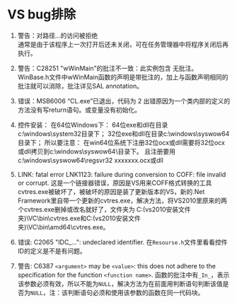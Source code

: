 # VS bug排除

1. 警告：对路径...的访问被拒绝  
通常是由于该程序上一次打开后还未关闭，可在任务管理器中将程序关闭后再执行。

2. 警告：C28251 "wWinMain"的批注不一致：此实例包含 无批注。
WinBase.h文件中wWinMain函数的声明是带批注的，加上与函数声明相同的批注就可以消除，批注详见SAL annotation。

3. 错误：MSB6006 “CL.exe”已退出，代码为 2
出错原因为一个类内部的定义的方法没有写return语句。或变量没有初始化。

4. 控件安装：
    在64位Windows下：
    64位exe和dll在目录c:\windows\system32目录下；
    32位exe和dll在目录c:\windows\syswow64目录下；
    所以要注意：
    在win64位系统下注册32位ocx或dll需要将32位ocx或dll拷贝到c:\windows\syswow64\目录下。
    且注册要用c:\windows\syswow64\regsvr32 xxxxxxx.ocx或dll

5. LINK: fatal error LNK1123: failure during conversion to COFF: file invalid or corrupt.
这是一个链接器错误，原因是VS用来COFF格式转换的工具cvtres.exe被破坏了，被破坏的原因是装了更新版本的VS，新的.Net
 Framework里自带一个更新的cvtres.exe，解决方法，将VS2010里原来的两个cvtres.exe删掉或改名就好了，文件夹为
C:\(vs2010安装文件夹)\VC\bin\cvtres.exe和C:\(vs2010安装文件夹)\VC\bin\amd64\cvtres.exe。

6. 错误: C2065 "IDC_...": undeclared identifier.
在`Resourse.h`文件里看看控件ID的定义是不是有问题。

7. 警告: C6387 `<argument>` may be `<value>`: this does not adhere to the specification for the function `<function name>`.
函数的批注中有`_In_`，表示该参数必须有效，所以不能为`NULL`，解决方法为在前面用判断语句判断该值是否为`NULL`，注：该判断语句必须和使用该参数的函数在同一代码块。
